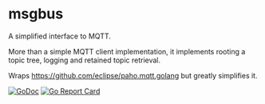 # msgbus

A simplified interface to MQTT.

More than a simple MQTT client implementation, it implements rooting a topic
tree, logging and retained topic retrieval.

Wraps https://github.com/eclipse/paho.mqtt.golang but greatly simplifies it.

[![GoDoc](https://godoc.org/github.com/maruel/msgbus?status.svg)](https://godoc.org/github.com/maruel/msgbus) [![Go Report Card](https://goreportcard.com/badge/github.com/maruel/msgbus)](https://goreportcard.com/report/github.com/maruel/msgbus)

